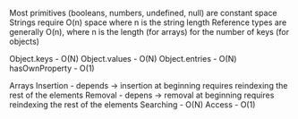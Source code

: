 Most primitives (booleans, numbers, undefined, null) are constant space
Strings require O(n) space where n is the string length
Reference types are generally O(n), where n is the length (for arrays) for the number of keys (for objects)

Object.keys - O(N)
Object.values - O(N)
Object.entries - O(N)
hasOwnProperty - O(1)

Arrays
Insertion - depends
 -> insertion at beginning requires reindexing the rest of the elements
Removal - depens
 -> removal at beginning requires reindexing the rest of the elements
Searching - O(N)
Access - O(1)